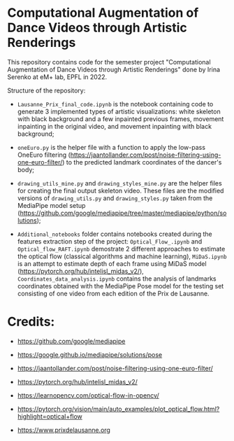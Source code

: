 # Computational Augmentation of Dance Videos through Artistic Renderings
This repository contains code for the semester project "Computational Augmentation of Dance Videos through Artistic Renderings" done by Irina Serenko at eM+ lab, EPFL in 2022.

Structure of the repository:

- `Lausanne_Prix_final_code.ipynb` is the notebook containing code to generate 3 implemented types of artistic visualizations: white skeleton with black background and a few inpainted previous frames, movement inpainting in the original video, and movement inpainting with black background;

- `oneEuro.py` is the helper file with a function to apply the low-pass OneEuro filtering (https://jaantollander.com/post/noise-filtering-using-one-euro-filter/) to the predicted landmark coordinates of the dancer's body;

- `drawing_utils_mine.py` and `drawing_styles_mine.py` are the helper files for creating the final output skeleton video. These files are the modified versions of `drawing_utils.py` and `drawing_styles.py` taken from the MediaPipe model setup (https://github.com/google/mediapipe/tree/master/mediapipe/python/solutions);

- `Additional_notebooks` folder contains notebooks created during the features extraction step of the project: `Optical_Flow_.ipynb` and `Optical_flow_RAFT.ipynb` demostrate 2 different approaches to estimate the optical flow (classical algorithms and machine learning), `MiDaS.ipynb` is an attempt to estimate depth of each frame using MiDaS model (https://pytorch.org/hub/intelisl_midas_v2/), `Coordinates_data_analysis.ipynb` contains the analysis of landmarks coordinates obtained with the MediaPipe Pose model for the testing set consisting of one video from each edition of the Prix de Lausanne.


# Credits:

- https://github.com/google/mediapipe
- https://google.github.io/mediapipe/solutions/pose
- https://jaantollander.com/post/noise-filtering-using-one-euro-filter/
- https://pytorch.org/hub/intelisl_midas_v2/
- https://learnopencv.com/optical-flow-in-opencv/
- https://pytorch.org/vision/main/auto_examples/plot_optical_flow.html?highlight=optical+flow

- https://www.prixdelausanne.org
